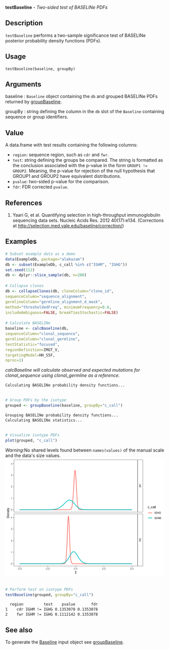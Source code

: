**testBaseline** - *Two-sided test of BASELINe PDFs*

Description
--------------------

`testBaseline` performs a two-sample significance test of BASELINe 
posterior probability density functions (PDFs).


Usage
--------------------
```
testBaseline(baseline, groupBy)
```

Arguments
-------------------

baseline
:   `Baseline` object containing the `db` and grouped 
BASELINe PDFs returned by [groupBaseline](groupBaseline.md).

groupBy
:   string defining the column in the `db` slot of the 
`Baseline` containing sequence or group identifiers.




Value
-------------------

A data.frame with test results containing the following columns:

+ `region`:  sequence region, such as `cdr` and `fwr`.
+ `test`:    string defining the groups be compared. The
string is formatted as the conclusion associated with the
p-value in the form `GROUP1 != GROUP2`. Meaning,
the p-value for rejection of the null hypothesis that 
GROUP1 and GROUP2 have equivalent distributions.
+ `pvalue`:  two-sided p-value for the comparison.
+ `fdr`:     FDR corrected `pvalue`.



References
-------------------


1. Yaari G, et al. Quantifying selection in high-throughput immunoglobulin 
sequencing data sets. 
Nucleic Acids Res. 2012 40(17):e134. 
(Corrections at http://selection.med.yale.edu/baseline/correction/)
 



Examples
-------------------

```R
# Subset example data as a demo
data(ExampleDb, package="alakazam")
db <- subset(ExampleDb, c_call %in% c("IGHM", "IGHG"))
set.seed(112)
db <- dplyr::slice_sample(db, n=200)

# Collapse clones
db <- collapseClones(db, cloneColumn="clone_id",
sequenceColumn="sequence_alignment",
germlineColumn="germline_alignment_d_mask",
method="thresholdedFreq", minimumFrequency=0.6,
includeAmbiguous=FALSE, breakTiesStochastic=FALSE)

# Calculate BASELINe
baseline <- calcBaseline(db, 
sequenceColumn="clonal_sequence",
germlineColumn="clonal_germline", 
testStatistic="focused",
regionDefinition=IMGT_V,
targetingModel=HH_S5F,
nproc=1)

```

*calcBaseline will calculate observed and expected mutations for clonal_sequence using clonal_germline as a reference.*
```
Calculating BASELINe probability density functions...

```


```R

# Group PDFs by the isotype
grouped <- groupBaseline(baseline, groupBy="c_call")

```


```
Grouping BASELINe probability density functions...
Calculating BASELINe statistics...

```


```R

# Visualize isotype PDFs
plot(grouped, "c_call")

```

*Warning*:No shared levels found between `names(values)` of the manual scale and the data's size values.![8](testBaseline-8.png)

```R

# Perform test on isotype PDFs
testBaseline(grouped, groupBy="c_call")

```


```
  region         test    pvalue       fdr
1    cdr IGHM != IGHG 0.1353078 0.1353078
2    fwr IGHM != IGHG 0.1112142 0.1353078

```



See also
-------------------

To generate the [Baseline](Baseline-class.md) input object see [groupBaseline](groupBaseline.md).






